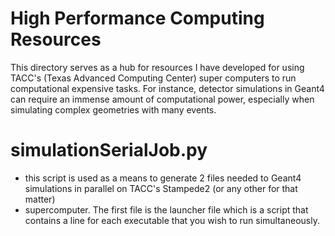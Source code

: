 # High Performance Computing Resources

This directory serves as a hub for resources I have developed for using TACC's (Texas Advanced Computing Center) super computers 
to run computational expensive tasks. For instance, detector simulations in Geant4 can require an immense amount of computational power, 
especially when simulating complex geometries with many events.

# simulationSerialJob.py
- this script is used as a means to generate 2 files needed to Geant4 simulations in parallel on TACC's Stampede2 (or any other for that matter)
- supercomputer. The first file is the launcher file which is a script that contains a line for each executable that you wish to run simultaneously.

